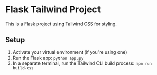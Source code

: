 # Flask Tailwind Project

This is a Flask project using Tailwind CSS for styling.

## Setup

1. Activate your virtual environment (if you're using one)
2. Run the Flask app: `python app.py`
3. In a separate terminal, run the Tailwind CLI build process: `npm run build-css`

